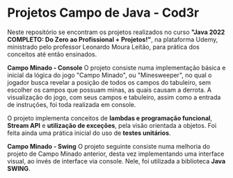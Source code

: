 # Projetos Campo de Java - Cod3r

Neste repositório se encontram os projetos realizados no curso **"Java 2022 COMPLETO: Do Zero ao Profissional + Projetos!"**, na plataforma Udemy, ministrado pelo professor Leonardo Moura Leitão, para prática dos conceitos até então ensinados.

**Campo Minado - Console**
O projeto consiste numa implementação básica e inicial da lógica do jogo "Campo Minado", ou "Minesweeper", no qual o jogador busca revelar a posição de todos os campos do tabuleiro, sem escolher os campos que possuam minas, as quais causam a derrota. A visualização do jogo, com seus campos e tabuleiro, assim como a entrada de instruções, foi toda realizada em console.

O projeto implementa conceitos de **lambdas e programação funcional**, **Stream API** e **utilização de exceções**, pela visão orientada a objetos. Foi feita ainda uma prática inicial do uso de **testes unitários**.

**Campo Minado - Swing**
O projeto seguinte consiste numa melhoria do projeto de Campo Minado anterior, desta vez implementando uma interface visual, ao invés de interface via console. Nele, foi utilizada a biblioteca **Java SWING**.
